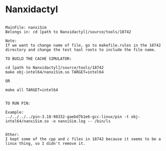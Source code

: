 # Nanxidactyl

~~~~~~~~~~~~~~~~~~~~~~~~~~~~~~~~~~~~~~~~~~~~~~~~~~~~~~~~~~~~~~~~~~~~~~~~~~~~

MainFile: nanxiSim 
Belongs in: cd [path to Nanxidactyl]/source/tools/18742

Note: 
If we want to change name of file, go to makefile.rules in the 18742 directory and change the test tool roots to include the file name. 

~~~~~~~~~~~~~~~~~~~~~~~~~~~~~~~~~~~~~~~~~~~~~~~~~~~~~~~~~~~~~~~~~~~~~~~~~~~~
~~~~~~~~~~~~~~~~~~~~~~~~~~~~~~~~~~~~~~~~~~~~~~~~~~~~~~~~~~~~~~~~~~~~~~~~~~~~
TO BUILD THE CACHE SIMULATOR:  

cd [path to Nanxidactyl]/source/tools/18742
make obj-intel64/nanxiSim.so TARGET=intel64

OR 

make all TARGET=intel64

~~~~~~~~~~~~~~~~~~~~~~~~~~~~~~~~~~~~~~~~~~~~~~~~~~~~~~~~~~~~~~~~~~~~~~~~~~~~
~~~~~~~~~~~~~~~~~~~~~~~~~~~~~~~~~~~~~~~~~~~~~~~~~~~~~~~~~~~~~~~~~~~~~~~~~~~~

TO RUN PIN: 

Example: 
../../../../pin-3.18-98332-gaebd7b1e6-gcc-linux/pin -t obj-intel64/nanxiSim.so -o nanxiSim.log -- /bin/ls

~~~~~~~~~~~~~~~~~~~~~~~~~~~~~~~~~~~~~~~~~~~~~~~~~~~~~~~~~~~~~~~~~~~~~~~~~~~~

~~~~~~~~~~~~~~~~~~~~~~~~~~~~~~~~~~~~~~~~~~~~~~~~~~~~~~~~~~~~~~~~~~~~~~~~~~~~

Other: 
I kept some of the cpp and c files in 18742 because it seems to be a linux thing, so I didn't remove it. 

~~~~~~~~~~~~~~~~~~~~~~~~~~~~~~~~~~~~~~~~~~~~~~~~~~~~~~~~~~~~~~~~~~~~~~~~~~~~

